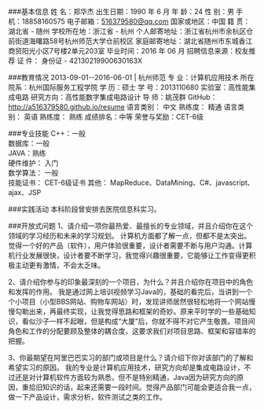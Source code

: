 ###基本信息
姓   名：郑华杰
出生日期：1990 年 6 月
年   龄：24
性   别：男
手   机：18858160575
电子邮箱：516379580@qq.com
国家或地区：中国
籍   贯：湖北省 - 随州
学校所在地：浙江省 - 杭州
个人邮寄地址：浙江省杭州市余杭区仓前街道海曙路58号杭州师范大学仓前校区
家庭邮寄地址：湖北省随州市东城香江商贸阳光小区7号楼2单元203室
毕业时间：2016 年 06 月
招聘信息来源：校友推荐
证   件： 身份证 - 42130219900630163X

###教育情况
2013-09-01--2016-06-01 | 杭州师范
专  业：计算机应用技术
所在院系：杭州国际服务工程学院
学  历：硕士
学  号：2013110680
实验室：高性能集成电路
研究方向：高性能数字集成电路设计
导  师：姚茂群
GitHub：http://a516379580.github.io/resume
语言类别： 中文            熟练度： 精通
语言类别： 英语            熟练度： 熟练
成绩排名：中等
荣誉与奖励：CET-6级

###专业技能
C++：一般           
数据库：一般               
JAVA：熟练          
硬件维护： 入门    
数学算法： 一般                
技能证书： CET-6级证书                                                                                             其他： MapReduce、DataMining、C#、javascript、ajax、JSP

###实践活动
本科阶段曾安排去医院信息科实习。

###开放式问题
1、请介绍一项你最热爱、最擅长的专业领域，并且介绍你在这个领域的学习经历和未来的学习规划。
    计算机方面都了解一点，但都不是太突出。觉得一个好的产品（软件），用户体验很重要，设计者需要不断与用户沟通。计算机行业发展很快，设计者要不断学习，我觉得兴趣很重要，它能够让工作变得更积极主动更有激情，不会太乏味。
    
2、请介绍你参与的印象最深刻的一个项目，为什么？并且介绍你在项目中的角色和发挥的作用。
    我是通过网上培训视频学习Java的，基础的看完后，当讲到一个个小项目（小型BBS网站、购物车网站）时，发现讲师居然很轻松地将一个网站慢慢勾勒出来，再最终实现，让我觉得思路和框架的奇妙。原来平时学的一些基础知识，看似沙子一样不起眼，但是构成“大厦”后，你就不得不对它产生敬畏。项目间角色和工作的分配要顾及整体的耦合度，这要求我们对项目思路、框架和容错率的把握。

3、你最期望在阿里巴巴实习的部门或项目是什么？请介绍下你对该部门的了解和希望实习的原因。
    我的专业是计算机应用技术，研究方向却是集成电路设计，不过还是对计算机软件方面较为熟悉，但不是特别精通，Java因为研究方向的原因，重拾旧知识的话，起来还需要一段时间。觉得产品部门可能会更适合我一点，做一下产品设计，需求分析，软件测试之类的工作。
